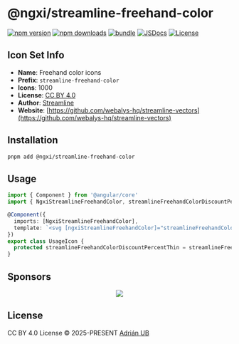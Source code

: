 # @ngxi/streamline-freehand-color

[![npm version][npm-version-src]][npm-version-href]
[![npm downloads][npm-downloads-src]][npm-downloads-href]
[![bundle][bundle-src]][bundle-href]
[![JSDocs][jsdocs-src]][jsdocs-href]
[![License][license-src]][license-href]

## Icon Set Info

- **Name**: Freehand color icons
- **Prefix**: `streamline-freehand-color`
- **Icons**: 1000
- **License**: [CC BY 4.0](https://creativecommons.org/licenses/by/4.0/)
- **Author**: [Streamline](https://github.com/webalys-hq/streamline-vectors)
- **Website**: [https://github.com/webalys-hq/streamline-vectors](https://github.com/webalys-hq/streamline-vectors)

## Installation

```sh
pnpm add @ngxi/streamline-freehand-color
```

## Usage

```ts
import { Component } from '@angular/core'
import { NgxiStreamlineFreehandColor, streamlineFreehandColorDiscountPercentThin } from '@ngxi/streamline-freehand-color'

@Component({
  imports: [NgxiStreamlineFreehandColor],
  template: `<svg [ngxiStreamlineFreehandColor]="streamlineFreehandColorDiscountPercentThin"></svg>`
})
export class UsageIcon {
  protected streamlineFreehandColorDiscountPercentThin = streamlineFreehandColorDiscountPercentThin
}
```

## Sponsors

<p align="center">
  <a href="https://cdn.jsdelivr.net/gh/adrian-ub/static/sponsors.svg">
    <img src='https://cdn.jsdelivr.net/gh/adrian-ub/static/sponsors.svg'/>
  </a>
</p>

## License

CC BY 4.0 License © 2025-PRESENT [Adrián UB](https://github.com/adrian-ub)

<!-- Badges -->

[npm-version-src]: https://img.shields.io/npm/v/@ngxi/streamline-freehand-color?style=flat&colorA=080f12&colorB=1fa669
[npm-version-href]: https://npmjs.com/package/@ngxi/streamline-freehand-color
[npm-downloads-src]: https://img.shields.io/npm/dm/@ngxi/streamline-freehand-color?style=flat&colorA=080f12&colorB=1fa669
[npm-downloads-href]: https://npmjs.com/package/@ngxi/streamline-freehand-color
[bundle-src]: https://img.shields.io/bundlephobia/minzip/@ngxi/streamline-freehand-color?style=flat&colorA=080f12&colorB=1fa669&label=minzip
[bundle-href]: https://bundlephobia.com/result?p=@ngxi/streamline-freehand-color
[license-src]: https://img.shields.io/npm/l/@ngxi/streamline-freehand-color?style=flat&colorA=080f12&colorB=1fa669
[license-href]: https://github.com/adrian-ub/ngxi/blob/main/LICENSE
[jsdocs-src]: https://img.shields.io/badge/jsdocs-reference-080f12?style=flat&colorA=080f12&colorB=1fa669
[jsdocs-href]: https://www.jsdocs.io/package/@ngxi/streamline-freehand-color
